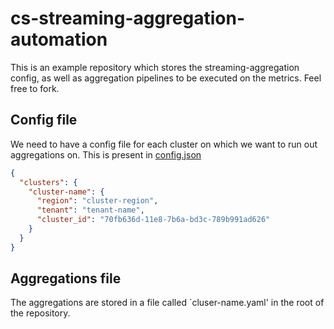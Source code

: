# cs-streaming-aggregation-automation

This is an example repository which stores the streaming-aggregation config, as well as aggregation pipelines to be executed on the metrics. Feel free to fork.

## Config file

We need to have a config file for each cluster on which we want to run out aggregations on.
This is present in [config.json](.github/workflows/config.json)

```json
{
  "clusters": {
    "cluster-name": {
      "region": "cluster-region",
      "tenant": "tenant-name",
      "cluster_id": "70fb636d-11e8-7b6a-bd3c-789b991ad626"
    }
  }
}
```

## Aggregations file

The aggregations are stored in a file called `cluser-name.yaml' in the root of the repository.

